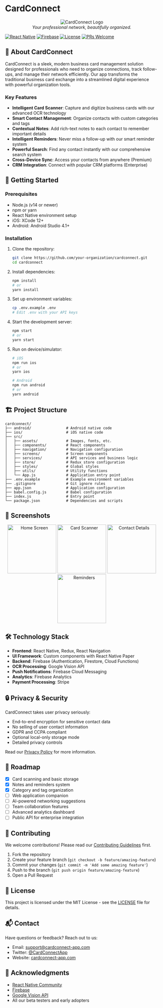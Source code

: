 # CardConnect

<p align="center">
  <img src="/api/placeholder/200/200" alt="CardConnect Logo" />
  <br>
  <em>Your professional network, beautifully organized.</em>
</p>

[![React Native](https://img.shields.io/badge/React%20Native-v0.71-blue.svg)](https://reactnative.dev/)
[![Firebase](https://img.shields.io/badge/Firebase-v9.6.0-orange.svg)](https://firebase.google.com/)
[![License](https://img.shields.io/badge/license-MIT-green.svg)](https://opensource.org/licenses/MIT)
[![PRs Welcome](https://img.shields.io/badge/PRs-welcome-brightgreen.svg)](CONTRIBUTING.md)

## 📱 About CardConnect

CardConnect is a sleek, modern business card management solution designed for professionals who need to organize connections, track follow-ups, and manage their network efficiently. Our app transforms the traditional business card exchange into a streamlined digital experience with powerful organization tools.

### Key Features

- **Intelligent Card Scanner**: Capture and digitize business cards with our advanced OCR technology
- **Smart Contact Management**: Organize contacts with custom categories and tags
- **Contextual Notes**: Add rich-text notes to each contact to remember important details
- **Intelligent Reminders**: Never miss a follow-up with our smart reminder system
- **Powerful Search**: Find any contact instantly with our comprehensive search system
- **Cross-Device Sync**: Access your contacts from anywhere (Premium)
- **CRM Integration**: Connect with popular CRM platforms (Enterprise)

## 🚀 Getting Started

### Prerequisites

- Node.js (v14 or newer)
- npm or yarn
- React Native environment setup
- iOS: XCode 12+
- Android: Android Studio 4.1+

### Installation

1. Clone the repository:
   ```bash
   git clone https://github.com/your-organization/cardconnect.git
   cd cardconnect
   ```

2. Install dependencies:
   ```bash
   npm install
   # or
   yarn install
   ```

3. Set up environment variables:
   ```bash
   cp .env.example .env
   # Edit .env with your API keys
   ```

4. Start the development server:
   ```bash
   npm start
   # or
   yarn start
   ```

5. Run on device/simulator:
   ```bash
   # iOS
   npm run ios
   # or
   yarn ios

   # Android
   npm run android
   # or
   yarn android
   ```

## 🏗️ Project Structure

```
cardconnect/
├── android/                # Android native code
├── ios/                    # iOS native code
├── src/
│   ├── assets/             # Images, fonts, etc.
│   ├── components/         # React components
│   ├── navigation/         # Navigation configuration
│   ├── screens/            # Screen components
│   ├── services/           # API services and business logic
│   ├── store/              # Redux store configuration
│   ├── styles/             # Global styles
│   ├── utils/              # Utility functions
│   └── App.js              # Application entry point
├── .env.example            # Example environment variables
├── .gitignore              # Git ignore rules
├── app.json                # Application configuration
├── babel.config.js         # Babel configuration
├── index.js                # Entry point
└── package.json            # Dependencies and scripts
```

## 📸 Screenshots

<p align="center">
  <img src="/api/placeholder/160/320" alt="Home Screen" width="160" />
  <img src="/api/placeholder/160/320" alt="Card Scanner" width="160" />
  <img src="/api/placeholder/160/320" alt="Contact Details" width="160" />
  <img src="/api/placeholder/160/320" alt="Reminders" width="160" />
</p>

## 🛠️ Technology Stack

- **Frontend**: React Native, Redux, React Navigation
- **UI Framework**: Custom components with React Native Paper
- **Backend**: Firebase (Authentication, Firestore, Cloud Functions)
- **OCR Processing**: Google Vision API
- **Push Notifications**: Firebase Cloud Messaging
- **Analytics**: Firebase Analytics
- **Payment Processing**: Stripe

## 🔒 Privacy & Security

CardConnect takes user privacy seriously:

- End-to-end encryption for sensitive contact data
- No selling of user contact information
- GDPR and CCPA compliant
- Optional local-only storage mode
- Detailed privacy controls

Read our [Privacy Policy](PRIVACY.md) for more information.

## 🚧 Roadmap

- [x] Card scanning and basic storage
- [x] Notes and reminders system
- [x] Category and tag organization
- [ ] Web application companion
- [ ] AI-powered networking suggestions
- [ ] Team collaboration features
- [ ] Advanced analytics dashboard
- [ ] Public API for enterprise integration

## 🤝 Contributing

We welcome contributions! Please read our [Contributing Guidelines](CONTRIBUTING.md) first.

1. Fork the repository
2. Create your feature branch (`git checkout -b feature/amazing-feature`)
3. Commit your changes (`git commit -m 'Add some amazing feature'`)
4. Push to the branch (`git push origin feature/amazing-feature`)
5. Open a Pull Request

## 📄 License

This project is licensed under the MIT License - see the [LICENSE](LICENSE) file for details.

## 📬 Contact

Have questions or feedback? Reach out to us:

- Email: support@cardconnect-app.com
- Twitter: [@CardConnectApp](https://twitter.com/cardconnectapp)
- Website: [cardconnect-app.com](https://cardconnect-app.com)

## 🙏 Acknowledgments

- [React Native Community](https://github.com/react-native-community)
- [Firebase](https://firebase.google.com/)
- [Google Vision API](https://cloud.google.com/vision)
- All our beta testers and early adopters

